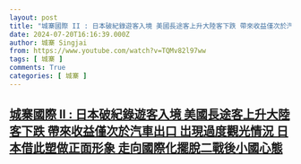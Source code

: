 ```yaml
---
layout: post
title: "城寨國際 II : 日本破紀錄遊客入境 美國長途客上升大陸客下跌 帶來收益僅次於汽車出口 岀現過度觀光情況 日本借此塑做正面形象 走向國際化擺脫二戰後小國心態"
date: 2024-07-20T16:16:39.000Z
author: 城寨 Singjai
from: https://www.youtube.com/watch?v=TQMv82l97ww
tags: [ 城寨 ]
comments: True
categories: [ 城寨 ]
---
```

<!--1721492199000-->
[城寨國際 II : 日本破紀錄遊客入境 美國長途客上升大陸客下跌 帶來收益僅次於汽車出口 岀現過度觀光情況 日本借此塑做正面形象 走向國際化擺脫二戰後小國心態](https://www.youtube.com/watch?v=TQMv82l97ww)
------

<div>

</div>

